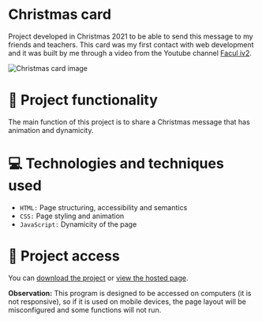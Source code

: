 # Christmas card
Project developed in Christmas 2021 to be able to send this message to my friends and teachers. This card was my first contact with web development and it was built by me through a video from the Youtube channel [Facul iv2](https://www.youtube.com/Faculiv2).

![Christmas card image](https://user-images.githubusercontent.com/96635074/193930127-1f87b801-f309-4eca-8757-e0002976edc9.png)

# 🔨 Project functionality
The main function of this project is to share a Christmas message that has animation and dynamicity.

# 💻 Technologies and techniques used 
* `HTML:` Page structuring, accessibility and semantics
* `CSS:` Page styling and animation
* `JavaScript:` Dynamicity of the page

# 📁 Project access
You can [download the project](https://github.com/ArturColen/ChristmasCard/archive/refs/heads/main.zip) or [view the hosted page](https://arturcolen.github.io/ChristmasCard/).

**Observation:** This program is designed to be accessed on computers (it is not responsive), so if it is used on mobile devices, the page layout will be misconfigured and some functions will not run.

